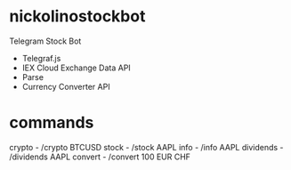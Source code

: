 # nickolinostockbot
Telegram Stock Bot

- Telegraf.js
- IEX Cloud Exchange Data API
- Parse
- Currency Converter API

# commands

crypto - /crypto BTCUSD
stock - /stock AAPL
info - /info AAPL
dividends - /dividends AAPL
convert - /convert 100 EUR CHF
